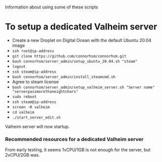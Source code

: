 Information about using some of these scripts

# To setup a dedicated Valheim server

- Create a new Droplet on Digital Ocean with the default Ubuntu 20.04 image
- `ssh root@ip-address`
- `git clone https://github.com/connorhsm/connorhsm.git`
- `bash connorhsm/server_admin/setup_ubuntu_20.04.sh "steam"`
- `logout`
- `ssh steam@ip-address`
- `bash connorhsm/server_admin/install_steamcmd.sh`
- Agree to steam license
- `bash connorhsm/server_admin/setup_valheim_server.sh "Server name" "serverpassmorethaneightchars"`
- `sudo reboot`
- `ssh steam@ip-address`
- `screen -R valheim`
- `cd valheim`
- `./start_server_edit.sh`

Valheim server will now startup.

### Recommended resources for a dedicated Valheim server
From early testing, it seems 1vCPU/1GB is not enough for the server, but 2vCPU/2GB was.